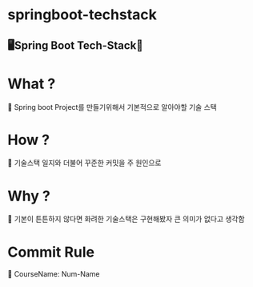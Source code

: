 # springboot-techstack
🖥Spring Boot Tech-Stack🥦
---
# What ?
💛 Spring boot Project를 만들기위해서 기본적으로 알아야할 기술 스택

# How ?
🧡 기술스택 일지와 더불어 꾸준한 커밋을 주 원인으로

# Why ?
💚 기본이 튼튼하지 않다면 화려한 기술스택은 구현해봤자 큰 의미가 없다고 생각함 

# Commit Rule

💙 CourseName: Num-Name
